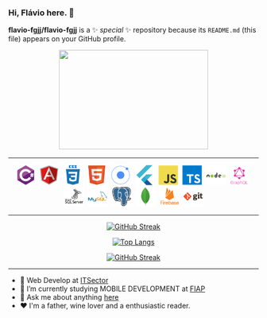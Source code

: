 ### Hi, Flávio here. 👋

**flavio-fgjj/flavio-fgjj** is a ✨ _special_ ✨ repository because its `README.md` (this file) appears on your GitHub profile.

<div id="header" align="center">
  
  <img src="https://media0.giphy.com/media/iIqmM5tTjmpOB9mpbn/giphy.gif?cid=ecf05e47ij9dhauk49i0ryf7ibe02joxdly7wk4cpzfecfay&rid=giphy.gif&ct=g" width="300" height="200"/>
  <hr>
  
</div>

<div align="center">
  <img src="https://github.com/devicons/devicon/blob/master/icons/csharp/csharp-original.svg" title="Csharp" alt="Csharp" width="40" height="40"/>&nbsp;
  <img src="https://github.com/devicons/devicon/blob/master/icons/angularjs/angularjs-original.svg" title="Angular" alt="Angular" width="40" height="40"/>&nbsp;
  <img src="https://github.com/devicons/devicon/blob/master/icons/css3/css3-plain-wordmark.svg"  title="CSS3" alt="CSS" width="40" height="40"/>&nbsp;
  <img src="https://github.com/devicons/devicon/blob/master/icons/html5/html5-original.svg" title="HTML5" alt="HTML" width="40" height="40"/>&nbsp;
  <img src="https://github.com/devicons/devicon/blob/master/icons/ionic/ionic-original.svg" title="IONIC" alt="IONIC" width="40" height="40"/>&nbsp;
  <img src="https://github.com/devicons/devicon/blob/master/icons/flutter/flutter-original.svg" title="Flutter" alt="Flutter" width="40" height="40"/>&nbsp;
  <img src="https://github.com/devicons/devicon/blob/master/icons/javascript/javascript-original.svg" title="JavaScript" alt="JavaScript" width="40" height="40"/>&nbsp;
  <img src="https://github.com/devicons/devicon/blob/master/icons/typescript/typescript-original.svg" title="typeScript" alt="TypeScript" width="40" height="40"/>&nbsp;
  <img src="https://github.com/devicons/devicon/blob/master/icons/nodejs/nodejs-original-wordmark.svg" title="NodeJS" alt="NodeJS" width="40" height="40"/>&nbsp;
  <img src="https://github.com/devicons/devicon/blob/master/icons/graphql/graphql-plain-wordmark.svg" title="GraphQL" alt="GraphQL" width="40" height="40"/>&nbsp;
  <img src="https://github.com/devicons/devicon/blob/master/icons/microsoftsqlserver/microsoftsqlserver-plain-wordmark.svg" title="SQL SERVER" alt="SQL SERVER" width="40" height="40"/>&nbsp;
  <img src="https://github.com/devicons/devicon/blob/master/icons/mysql/mysql-original-wordmark.svg" title="MySQL"  alt="MySQL" width="40" height="40"/>&nbsp;
  <img src="https://github.com/devicons/devicon/blob/master/icons/postgresql/postgresql-original.svg" title="Postgresql"  alt="Postgresql" width="40" height="40"/>&nbsp;
  <img src="https://github.com/devicons/devicon/blob/master/icons/mongodb/mongodb-original.svg" title="Mongodb" alt="mongodb" width="40" height="40"/>&nbsp;
  <img src="https://github.com/devicons/devicon/blob/master/icons/firebase/firebase-plain-wordmark.svg" title="Firebase" alt="Firebase" width="40" height="40"/>&nbsp;
  <img src="https://github.com/devicons/devicon/blob/master/icons/git/git-original-wordmark.svg" title="Git" **alt="Git" width="40" height="40"/>
  
  ---
  
  [![GitHub Streak](http://github-readme-streak-stats.herokuapp.com?user=flavio-fgjj&theme=dark&background=000000)](https://git.io/streak-stats)

  

  [![Top Langs](https://github-readme-stats.vercel.app/api/top-langs/?username=flavio-fgjj&layout=compact&theme=vision-friendly-dark)](https://github.com/anuraghazra/github-readme-stats)

  

  [![GitHub Streak](https://github-readme-streak-stats.herokuapp.com?user=flavio-fgjj&theme=merko&date_format=M%20j%5B%2C%20Y%5D)](https://git.io/streak-stats)
  </div>


---

- 💼 Web Develop at [ITSector](https://www.itsector.pt/)
- 🌱 I’m currently studying MOBILE DEVELOPMENT at [FIAP](microsoftsqlserver-plain-wordmark.svg)
- 💬 Ask me about anything [here](https://github.com/flavio-fgjj/flavio-fgjj/issues)
- ❤️ I'm a father, wine lover and a enthusiastic reader.
